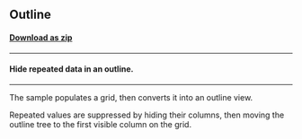 ## Outline
#### [Download as zip](https://grapecity.github.io/DownGit/#/home?url=https://github.com/GrapeCity/ComponentOne-WinForms-Samples/tree/master/NetFramework\FlexGrid\VB\Outline)
____
#### Hide repeated data in an outline.
____
The sample populates a grid, then converts it into an outline view. 

Repeated values are suppressed by hiding their columns, then moving the outline tree to the first visible column on the grid. 